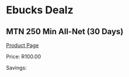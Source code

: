 
# Ebucks Dealz
## MTN 250 Min All-Net (30 Days)
[Product Page](https://www.ebucks.com/web/shop/productSelected.do?prodId=1194753505&catId=300)

Price: R100.00

Savings: 


	